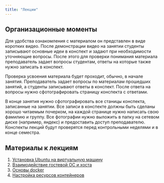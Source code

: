 ```yaml
---
title: "Лекции"
---
```


## Организационные моменты

Для удобства ознакомления с материалом он представлен в виде коротких видео. После демонстрации видео на занятии студенты записывают основные идеи в конспект и задают при необходимости уточняющие вопросы. После этого для проверки понимания материала преподаватель задает вопросы студентам, ответы на которые также нужно записать в конспект.

Проверка усвоения материала будет проходит, обычно, в начале занятия. Преподаватель задает вопросы по материалам прошедших занятий, а студенты записывают ответы в конспект. После ответа на вопросы нужно сфотографировать страницу конспекта с ответами.

В конце занятия нужно сфотографировать все станицы конспекта, записанные на занятии. Все записи в конспекте должны быть сделаны хорошо читаемым почерком, на каждой странице нужно написать свою фамилию и группу. Все фотографии нужно выложить в папку на сетевом диске (например, яндекс) и предоставить доступ преподавателю. Конспекты лекций будут проверятся перед контрольными неделями и в конце семестра.

## Материалы к лекциям

1. [Установка Ubuntu на виртуальную машину](vm)
2. [Взаимодействие гостевой ОС и хоста](share)
3. [Основы docker](docker)
4. [Настройка ресурсов контейнеров](container)